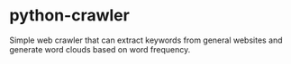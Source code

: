 # python-crawler
Simple web crawler that can extract keywords from general websites and generate word clouds based on word frequency.
